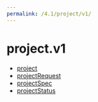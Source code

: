 ```yaml
---
permalink: /4.1/project/v1/
---
```


# project.v1



* [project](project.md)
* [projectRequest](projectRequest.md)
* [projectSpec](projectSpec.md)
* [projectStatus](projectStatus.md)